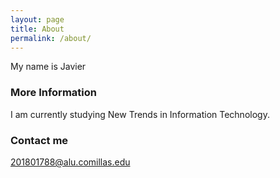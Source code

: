 ```yaml
---
layout: page
title: About
permalink: /about/
---
```


My name is Javier

### More Information

I am currently studying New Trends in Information Technology.

### Contact me

[201801788@alu.comillas.edu](mailto:201801788@alu.comillas.edu)

